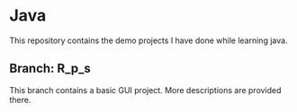 # Java
This repository contains the demo projects I have done while learning java.

## Branch: R_p_s
This branch contains a basic GUI project. More descriptions are provided there.
